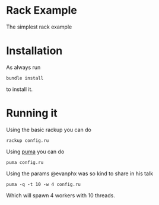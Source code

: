 # Rack Example

The simplest rack example

# Installation

As always run

```
bundle install
```
to install it.

# Running it

Using the basic rackup you can do

```
rackup config.ru
```

Using [puma](http://puma.io) you can do
```
puma config.ru
```

Using the params @evanphx was so kind to share in his talk
```
puma -q -t 10 -w 4 config.ru
```
Which will spawn 4 workers with 10 threads.

